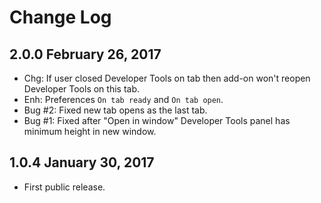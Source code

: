 Change Log
==========

2.0.0 February 26, 2017
-----------------------

- Chg: If user closed Developer Tools on tab then add-on won't reopen Developer Tools on this tab.
- Enh: Preferences `On tab ready` and `On tab open`.
- Bug #2: Fixed new tab opens as the last tab.
- Bug #1: Fixed after "Open in window" Developer Tools panel has minimum height in new window.

1.0.4 January 30, 2017
----------------------

- First public release.
